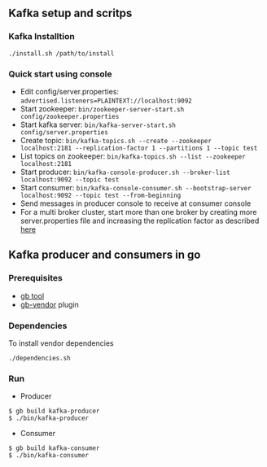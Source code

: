 ## Kafka setup and scritps

### Kafka Installtion

```
./install.sh /path/to/install
```


### Quick start using console

- Edit config/server.properties: `advertised.listeners=PLAINTEXT://localhost:9092` 
- Start zookeeper: `bin/zookeeper-server-start.sh config/zookeeper.properties`
- Start kafka server: `bin/kafka-server-start.sh config/server.properties`
- Create topic: `bin/kafka-topics.sh --create --zookeeper localhost:2181 --replication-factor 1 --partitions 1 --topic test`
- List topics on zookeeper: `bin/kafka-topics.sh --list --zookeeper localhost:2181`
- Start producer: `bin/kafka-console-producer.sh --broker-list localhost:9092 --topic test`
- Start consumer: `bin/kafka-console-consumer.sh --bootstrap-server localhost:9092 --topic test --from-beginning`
- Send messages in producer console to receive at consumer console
- For a multi broker cluster, start more than one broker by creating more server.properties file and increasing the replication factor as described [here](https://kafka.apache.org/quickstart#quickstart_multibroker)

## Kafka producer and consumers in go

### Prerequisites
- [gb tool](https://getgb.io/) 
- [gb-vendor](https://godoc.org/github.com/constabulary/gb/cmd/gb-vendor) plugin

### Dependencies

To install vendor dependencies
```
./dependencies.sh
```

### Run
- Producer

```
$ gb build kafka-producer
$ ./bin/kafka-producer
```

- Consumer

```
$ gb build kafka-consumer
$ ./bin/kafka-consumer
```




